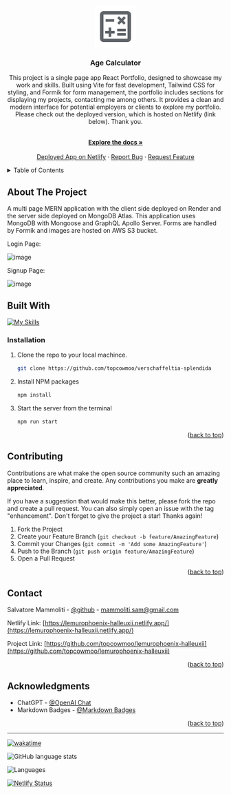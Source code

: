 <a name="readme-top"></a>

<br />
<div align="center">
  <a href="https://github.com/topcowmoo/lemurophoenix-halleuxii">
    <img src="/src/assets/calculator.png" alt="Logo">
  </a>

<h3 align="center">Age Calculator</></h3>

  <p align="center">

This project is a single page app React Portfolio, designed to showcase my work and skills. Built using Vite for fast development, Tailwind CSS for styling, and Formik for form management, the portfolio includes sections for displaying my projects, contacting me among others. It provides a clean and modern interface for potential employers or clients to explore my portfolio. Please check out the deployed version, which is hosted on Netlify (link below). Thank you.

<br />
<a href="https://github.com/topcowmoo/lemurophoenix-halleuxii"><strong>Explore the docs »</strong></a>
<br />
<br />
<a href="https://lemurophoenix-halleuxii.netlify.app/">Deployed App on Netlify</a>
·
<a href="https://github.com/topcowmoo/lemurophoenix-halleuxii/issues">Report Bug</a>
·
<a href="https://github.com/topcowmoo/lemurophoenix-halleuxii/issues">Request Feature</a>

</p>
</div>

<!-- TABLE OF CONTENTS -->

<details>
  <summary>Table of Contents</summary>
  <ol>
    <li>
      <a href="#about-the-project">About The Project</a>
      <ul>
        <li><a href="#built-with">Built With</a></li>
      </ul>
    </li>
    <li><a href="#installation">Installation</a></li>
    <li>
      <a href="#contributing">Contributing</a>
    </li>
    <li>
      <a href="#contact">Contact</a>
    </li>
    <li>
      <a href="#acknowledgments">Acknowledgments</a>
    </li>
  </ol>
</details>

<!-- ABOUT THE PROJECT -->

## About The Project

A multi page MERN application with the client side deployed on Render and the server side deployed on MongoDB Atlas. This application uses MongoDB with Mongoose and GraphQL Apollo Server. Forms are handled by Formik and images are hosted on AWS S3 bucket.

Login Page:

![image](https://github.com/topcowmoo/futuristic-wound/assets/149528212/8adabc44-3234-4d6f-a88d-38d02bdc85eb)

Signup Page:

![image](https://github.com/topcowmoo/futuristic-wound/assets/149528212/39535e27-b477-49c0-b22e-381edf0522e9)

<!-- BUILT WITH -->

## Built With

[![My Skills](https://simpleskill.icons.workers.dev/svg?i=nodedotjs,javascript,react,vite,reactrouter,tailwindcss,datefns,googlefonts,netlify,=50)](#)

### Installation

1. Clone the repo to your local machince.
   ```sh
   git clone https://github.com/topcowmoo/verschaffeltia-splendida
   ```
2. Install NPM packages
   ```sh
   npm install
   ```
3. Start the server from the terminal
   ```sh
   npm run start
   ```

<p align="right">(<a href="#readme-top">back to top</a>)</p>

<!-- CONTRIBUTING -->

## Contributing

Contributions are what make the open source community such an amazing place to learn, inspire, and create. Any contributions you make are **greatly appreciated**.

If you have a suggestion that would make this better, please fork the repo and create a pull request. You can also simply open an issue with the tag "enhancement".
Don't forget to give the project a star! Thanks again!

1. Fork the Project
2. Create your Feature Branch (`git checkout -b feature/AmazingFeature`)
3. Commit your Changes (`git commit -m 'Add some AmazingFeature'`)
4. Push to the Branch (`git push origin feature/AmazingFeature`)
5. Open a Pull Request

<p align="right">(<a href="#readme-top">back to top</a>)</p>

<!-- CONTACT -->

## Contact

Salvatore Mammoliti - [@github](https://github.com/topcowmoo) - mammoliti.sam@gmail.com

Netlify Link: [https://lemurophoenix-halleuxii.netlify.app/](https://lemurophoenix-halleuxii.netlify.app/)

Project Link: [https://github.com/topcowmoo/lemurophoenix-halleuxii](https://github.com/topcowmoo/lemurophoenix-halleuxii)

<p align="right">(<a href="#readme-top">back to top</a>)</p>

<!-- ACKNOWLEDGMENTS -->

## Acknowledgments

- ChatGPT - [@OpenAI Chat](https://chat.openai.com/)
- Markdown Badges - [@Markdown Badges](https://ileriayo.github.io/markdown-badges/#usage)

<p align="right">(<a href="#readme-top">back to top</a>)</p>

---

[![wakatime](https://wakatime.com/badge/user/018eee6c-d24d-478e-b142-37a7c9e0fdac/project/1f42714e-9cac-41e4-b54c-9680bcea4cd9.svg)](https://wakatime.com/badge/user/018eee6c-d24d-478e-b142-37a7c9e0fdac/project/1f42714e-9cac-41e4-b54c-9680bcea4cd9)

![GitHub language stats](https://img.shields.io/github/languages/top/topcowmoo/lemurophoenix-halleuxii)

![Languages](https://img.shields.io/github/languages/count/topcowmoo/lemurophoenix-halleuxii)

[![Netlify Status](https://api.netlify.com/api/v1/badges/9571f5a3-14c2-4461-8e6b-7590ac18de56/deploy-status)](https://app.netlify.com/sites/lemurophoenix-halleuxii/deploys)
